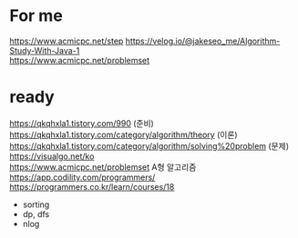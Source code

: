 # For me
https://www.acmicpc.net/step
https://velog.io/@jakeseo_me/Algorithm-Study-With-Java-1  
https://www.acmicpc.net/problemset
# ready
https://qkqhxla1.tistory.com/990  (준비)  
https://qkqhxla1.tistory.com/category/algorithm/theory  (이론)
https://qkqhxla1.tistory.com/category/algorithm/solving%20problem  (문제)  
https://visualgo.net/ko  
https://www.acmicpc.net/problemset A형 알고리즘  
https://app.codility.com/programmers/  
https://programmers.co.kr/learn/courses/18
- sorting  
- dp, dfs  
- nlog
